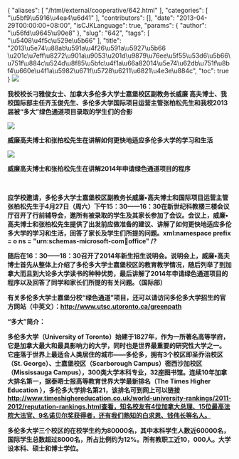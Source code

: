 {
    "aliases": [
        "/html/external/cooperative/642.html"
    ],
    "categories": [
        "\u5bf9\u5916\u4ea4\u6d41"
    ],
    "contributors": [],
    "date": "2013-04-29T00:00:00+08:00",
    "isCJKLanguage": true,
    "params": {
        "author": "\u56fd\u9645\u90e8"
    },
    "slug": "642",
    "tags": [
        "\u5408\u4f5c\u529e\u5b66"
    ],
    "title": "2013\u5e74\u88ab\u591a\u4f26\u591a\u5927\u5b66 \u201c\u7eff\u8272\u901a\u9053\u201d\u9879\u76ee\u5f55\u53d6\u5b66\u751f\u884c\u524d\u8f85\u5bfc\u4f1a\u66a82014\u5e74\u62db\u751f\u8bf4\u660e\u4f1a\u5982\u671f\u5728\u6211\u6821\u4e3e\u884c",
    "toc": true
}
![](https://cdn.tfls.online/mirror/full/939f2a6cf30fadd29ce0ecd56a4124377a2e21da.jpg)

**我校校长刁雅俊女士、加拿大多伦多大学士嘉堡校区副教务长威廉 高夫博士、我校国际部主任齐玉俊先生、多伦多大学国际项目运营主管张柏松先生和我校2013届被“多大”绿色通道项目录取的学生们的合影**

**![](https://cdn.tfls.online/mirror/full/2754510acad1775ac246c09490c646b62de70b71.jpg)**

**威廉高夫博士和张柏松先生在讲解如何更快地适应多伦多大学的学习和生活**

 **![](https://cdn.tfls.online/mirror/full/add55b341a4461c22325e3b4025878840f5738d9.jpg)**

**威廉高夫博士和张柏松先生在讲解2014年申请绿色通道项目的程序**

 

**应学校邀请，多伦多大学士嘉堡校区副教务长威廉•高夫博士和国际项目运营主管张柏松先生于4月27日（周六）下午15：30——16：30在新世纪科教楼三楼会议厅召开了行前辅导会，邀所有被录取的学生及其家长参加了会议。会议上，威廉•高夫博士和张柏松先生提供了出发前应做准备的建议、讲解了如何更快地适应多伦多大学的学习和生活，回答了家长及学生们所提的问题。xml:namespace prefix = o ns = "urn:schemas-microsoft-com:office:office" /?**

**随后在16：30——18：30召开了2014年新生招生说明会。说明会上，威廉•高夫博士首先从整体上介绍了多伦多大学士嘉堡校区的教育教学情况，随后列举了到加拿大而且到大论多大学读书的种种优势，最后讲解了2014年申请绿色通道项目的程序以及回答了同学和家长们所提的有关问题。（国际部）**

**有关多伦多大学士嘉堡分校“绿色通道”项目，还可以请访问多伦多大学招生的官方网站（中英文）：<http://www.utsc.utoronto.ca/greenpath>**

**“多大”简介：**

**多伦多大学（University of Toronto）始建于1827年，作为一所著名高等学府，它是加拿大最大和最具影响力的大学，同时也是世界最重要的研究性大学之一。 它座落于世界上最适合人类居住的城市——多伦多，拥有3个校区即圣乔治校区（St. George）、士嘉堡校区（Scarborough Campus）密西沙加校区（Mississauga Campus），300类大学本科专业，32座图书馆。连续10年加拿大排名第一，据泰晤士报高等教育世界大学最新排名（The Times Higher Education ），多伦多大学排名第21，该排名可到网上可以链接      http://www.timeshighereducation.co.uk/world-university-rankings/2011-2012/reputation-rankings.html查看，知名校友有4位加拿大总理、15位最高法院大法官、9名诺贝尔奖获得者，还有我们熟知的白求恩、钱伟长等名人。**

**多伦多大学三个校区的在校学生约为80000名，其中本科学生人数近60000名，国际学生总数超过8000名，所占比例约为12%。所有教职工近10，000人。大学设本科、硕士和博士学位。**

